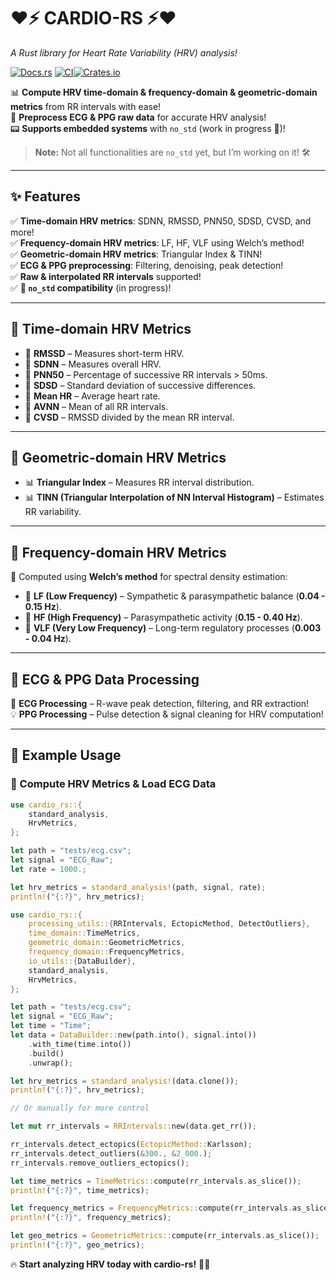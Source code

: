 # ❤️⚡ CARDIO-RS ⚡❤️  
*A Rust library for Heart Rate Variability (HRV) analysis!*  

[![Docs.rs](https://docs.rs/cardio-rs/badge.svg)](https://docs.rs/cardio-rs)  [![CI](https://github.com/bgallois/cardio-rs/actions/workflows/test.yml/badge.svg)](https://github.com/bgallois/cardio-rs/actions/)[![Crates.io](https://img.shields.io/crates/v/cardio-rs.svg)](https://crates.io/crates/cardio-rs)

📊 **Compute HRV time-domain & frequency-domain & geometric-domain metrics** from RR intervals with ease!  
💓 **Preprocess ECG & PPG raw data** for accurate HRV analysis!  
📟 **Supports embedded systems** with `no_std` (work in progress 🚧)!  

> **Note:** Not all functionalities are `no_std` yet, but I’m working on it! 🛠️  

---

## ✨ Features  

✅ **Time-domain HRV metrics**: SDNN, RMSSD, PNN50, SDSD, CVSD, and more!  
✅ **Frequency-domain HRV metrics**: LF, HF, VLF using Welch’s method!  
✅ **Geometric-domain HRV metrics**: Triangular Index & TINN!  
✅ **ECG & PPG preprocessing**: Filtering, denoising, peak detection!  
✅ **Raw & interpolated RR intervals** supported!  
✅ **🚀 `no_std` compatibility** (in progress)!  

---

## 📏 Time-domain HRV Metrics  

- 🔹 **RMSSD** – Measures short-term HRV.  
- 🔹 **SDNN** – Measures overall HRV.  
- 🔹 **PNN50** – Percentage of successive RR intervals > 50ms.  
- 🔹 **SDSD** – Standard deviation of successive differences.  
- 🔹 **Mean HR** – Average heart rate.  
- 🔹 **AVNN** – Mean of all RR intervals.  
- 🔹 **CVSD** – RMSSD divided by the mean RR interval.  

---

## 📐 Geometric-domain HRV Metrics  

- 📊 **Triangular Index** – Measures RR interval distribution.  
- 📊 **TINN (Triangular Interpolation of NN Interval Histogram)** – Estimates RR variability.  

---

## 🎵 Frequency-domain HRV Metrics  

📡 Computed using **Welch’s method** for spectral density estimation:  

- 🎼 **LF (Low Frequency)** – Sympathetic & parasympathetic balance (**0.04 - 0.15 Hz**).  
- 🎼 **HF (High Frequency)** – Parasympathetic activity (**0.15 - 0.40 Hz**).  
- 🎼 **VLF (Very Low Frequency)** – Long-term regulatory processes (**0.003 - 0.04 Hz**).  

---

## 🏥 ECG & PPG Data Processing  

📡 **ECG Processing** – R-wave peak detection, filtering, and RR extraction!  
💡 **PPG Processing** – Pulse detection & signal cleaning for HRV computation!  

---

## 🦀 Example Usage  

### 🚀 Compute HRV Metrics & Load ECG Data  

```rust
use cardio_rs::{
    standard_analysis,
    HrvMetrics,
};

let path = "tests/ecg.csv";
let signal = "ECG_Raw";
let rate = 1000.;

let hrv_metrics = standard_analysis!(path, signal, rate);
println!("{:?}", hrv_metrics);
```

```rust
use cardio_rs::{
    processing_utils::{RRIntervals, EctopicMethod, DetectOutliers},
    time_domain::TimeMetrics,
    geometric_domain::GeometricMetrics,
    frequency_domain::FrequencyMetrics,
    io_utils::{DataBuilder},
    standard_analysis,
    HrvMetrics,
};

let path = "tests/ecg.csv";
let signal = "ECG_Raw";
let time = "Time";
let data = DataBuilder::new(path.into(), signal.into())
    .with_time(time.into())
    .build()
    .unwrap();

let hrv_metrics = standard_analysis!(data.clone());
println!("{:?}", hrv_metrics);

// Or manually for more control

let mut rr_intervals = RRIntervals::new(data.get_rr());

rr_intervals.detect_ectopics(EctopicMethod::Karlsson);
rr_intervals.detect_outliers(&300., &2_000.);
rr_intervals.remove_outliers_ectopics();

let time_metrics = TimeMetrics::compute(rr_intervals.as_slice());
println!("{:?}", time_metrics);

let frequency_metrics = FrequencyMetrics::compute(rr_intervals.as_slice(), 10.);
println!("{:?}", frequency_metrics);

let geo_metrics = GeometricMetrics::compute(rr_intervals.as_slice());
println!("{:?}", geo_metrics);
```

🔥 **Start analyzing HRV today with cardio-rs!** 🚀💓
